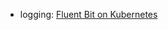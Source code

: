 + logging: [Fluent Bit on Kubernetes](https://fluentbit.io/documentation/0.12/installation/kubernetes.html)
